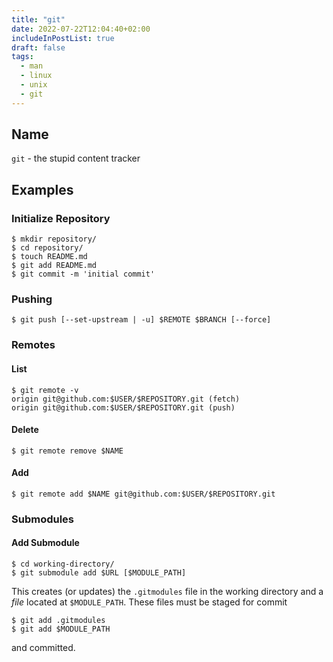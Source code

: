 ```yaml
---
title: "git"
date: 2022-07-22T12:04:40+02:00
includeInPostList: true
draft: false
tags:
  - man
  - linux
  - unix
  - git
---
```


## Name

`git` - the stupid content tracker

## Examples

### Initialize Repository

```shell
$ mkdir repository/
$ cd repository/
$ touch README.md
$ git add README.md
$ git commit -m 'initial commit'
```

### Pushing

```shell
$ git push [--set-upstream | -u] $REMOTE $BRANCH [--force]
```

### Remotes

#### List

```shell
$ git remote -v
origin git@github.com:$USER/$REPOSITORY.git (fetch)
origin git@github.com:$USER/$REPOSITORY.git (push)
```

#### Delete

```shell
$ git remote remove $NAME
```

#### Add

```shell
$ git remote add $NAME git@github.com:$USER/$REPOSITORY.git
```

### Submodules

#### Add Submodule

```shell
$ cd working-directory/
$ git submodule add $URL [$MODULE_PATH]
```

This creates (or updates) the `.gitmodules` file in the working directory and a _file_ located at `$MODULE_PATH`.
These files must be staged for commit

```shell
$ git add .gitmodules
$ git add $MODULE_PATH
```

and committed.
